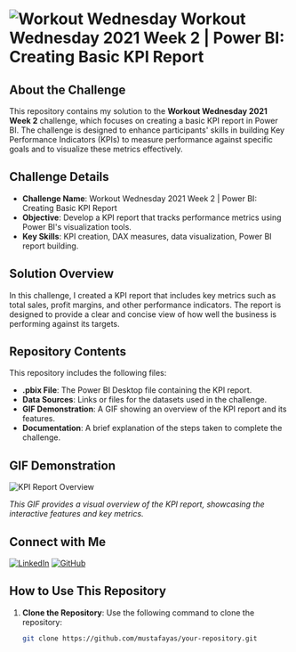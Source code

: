 # ![Workout Wednesday](https://www.workout-wednesday.com/wp-content/uploads/2021/08/cropped-favicon-180x180.png) Workout Wednesday 2021 Week 2 | Power BI: Creating Basic KPI Report

## About the Challenge
This repository contains my solution to the **Workout Wednesday 2021 Week 2** challenge, which focuses on creating a basic KPI report in Power BI. The challenge is designed to enhance participants' skills in building Key Performance Indicators (KPIs) to measure performance against specific goals and to visualize these metrics effectively.

## Challenge Details
- **Challenge Name**: Workout Wednesday 2021 Week 2 | Power BI: Creating Basic KPI Report
- **Objective**: Develop a KPI report that tracks performance metrics using Power BI's visualization tools.
- **Key Skills**: KPI creation, DAX measures, data visualization, Power BI report building.

## Solution Overview
In this challenge, I created a KPI report that includes key metrics such as total sales, profit margins, and other performance indicators. The report is designed to provide a clear and concise view of how well the business is performing against its targets.

## Repository Contents
This repository includes the following files:
- **.pbix File**: The Power BI Desktop file containing the KPI report.
- **Data Sources**: Links or files for the datasets used in the challenge.
- **GIF Demonstration**: A GIF showing an overview of the KPI report and its features.
- **Documentation**: A brief explanation of the steps taken to complete the challenge.

## GIF Demonstration
![KPI Report Overview](path/to/your-gif-file.gif)

*This GIF provides a visual overview of the KPI report, showcasing the interactive features and key metrics.*

## Connect with Me
[![LinkedIn](https://img.shields.io/badge/LinkedIn-0077B5?style=for-the-badge&logo=linkedin&logoColor=white)](https://www.linkedin.com/in/mustafa-yasin-gunduz/)
[![GitHub](https://img.shields.io/badge/GitHub-181717?style=for-the-badge&logo=github&logoColor=white)](https://github.com/mustafayas)

## How to Use This Repository
1. **Clone the Repository**: Use the following command to clone the repository:
   ```bash
   git clone https://github.com/mustafayas/your-repository.git

